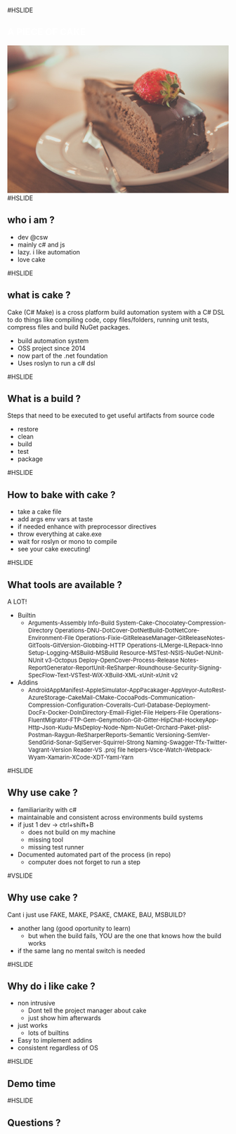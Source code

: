 #HSLIDE

## <span style="color:white">A PIECE OF CAKE</span>
![Image-Absolute](cake.jpeg)
#HSLIDE

## who i am ?
- dev @csw
- mainly c# and js        <!-- .element: class="fragment" -->
- lazy. i like automation <!-- .element: class="fragment" -->
- love cake               <!-- .element: class="fragment" -->

#HSLIDE

## what is cake ?

Cake (C# Make) is a cross platform build automation system with a C# DSL to do things like compiling code, copy files/folders, running unit tests, compress files and build NuGet packages.

- build automation system              <!-- .element: class="fragment" -->
- OSS project since 2014               <!-- .element: class="fragment" -->
- now part of the .net foundation      <!-- .element: class="fragment" -->
- Uses roslyn to run a c# dsl          <!-- .element: class="fragment" -->

#HSLIDE
## What is a build ?

Steps that need to be executed to get useful artifacts from source code

- restore              <!-- .element: class="fragment" -->
- clean               <!-- .element: class="fragment" -->
- build      <!-- .element: class="fragment" -->
- test          <!-- .element: class="fragment" -->
- package          <!-- .element: class="fragment" -->

#HSLIDE
## How to bake with cake ?

- take a cake file  <!-- .element: class="fragment" -->
- add args env vars at taste  <!-- .element: class="fragment" -->
- if needed enhance with preprocessor directives  <!-- .element: class="fragment" -->
- throw everything at cake.exe  <!-- .element: class="fragment" -->
- wait for roslyn or mono to compile  <!-- .element: class="fragment" -->
- see your cake executing!  <!-- .element: class="fragment" -->

#HSLIDE

## What tools are available ?

A LOT!
- Builtin
  - <span style="font-size:small">Arguments-Assembly Info-Build System-Cake-Chocolatey-Compression-Directory Operations-DNU-DotCover-DotNetBuild-DotNetCore-Environment-File Operations-Fixie-GitReleaseManager-GitReleaseNotes-GitTools-GitVersion-Globbing-HTTP Operations-ILMerge-ILRepack-Inno Setup-Logging-MSBuild-MSBuild Resource-MSTest-NSIS-NuGet-NUnit-NUnit v3-Octopus Deploy-OpenCover-Process-Release Notes-ReportGenerator-ReportUnit-ReSharper-Roundhouse-Security-Signing-SpecFlow-Text-VSTest-WiX-XBuild-XML-xUnit-xUnit v2</span>
- Addins
  - <span style="font-size:small">AndroidAppManifest-AppleSimulator-AppPacakager-AppVeyor-AutoRest-AzureStorage-CakeMail-CMake-CocoaPods-Communication-Compression-Configuration-Coveralls-Curl-Database-Deployment-DocFx-Docker-DoInDirectory-Email-Figlet-File Helpers-File Operations-FluentMigrator-FTP-Gem-Genymotion-Git-Gitter-HipChat-HockeyApp-Http-Json-Kudu-MsDeploy-Node-Npm-NuGet-Orchard-Paket-plist-Postman-Raygun-ReSharperReports-Semantic Versioning-SemVer-SendGrid-Sonar-SqlServer-Squirrel-Strong Naming-Swagger-Tfx-Twitter-Vagrant-Version Reader-VS .proj file helpers-Vsce-Watch-Webpack-Wyam-Xamarin-XCode-XDT-Yaml-Yarn</span>
  
#HSLIDE

## Why use cake ?
- familiariarity with c#
- maintainable and consistent across environments build systems
- if just 1 dev -> ctrl+shift+B
  - does not build on my machine 
  - missing tool
  - missing test runner
- Documented automated part of the process (in repo)
  - computer does not forget to run a step
  
#VSLIDE

## Why use cake ?

Cant i just use FAKE, MAKE, PSAKE, CMAKE, BAU, MSBUILD?
- another lang (good oportunity to learn)
  - but when the build fails, YOU are the one that knows how the build works
- if the same lang no mental switch is needed

#HSLIDE

## Why do i like cake ?
- non intrusive
  - Dont tell the project manager about cake
  - just show him afterwards
- just works
  - lots of builtins
- Easy to implement addins
- consistent regardless of OS

#HSLIDE

## Demo time

#HSLIDE

## Questions ?


